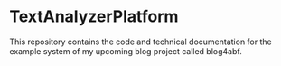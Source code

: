 # TextAnalyzerPlatform
This repository contains the code and technical documentation
for the example system of my upcoming blog project called blog4abf.
